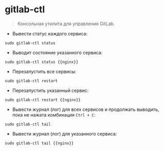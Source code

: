 # gitlab-ctl

> Консольная утилита для управления GitLab.

- Вывести статус каждого сервиса:

`sudo gitlab-ctl status`

- Выводит состояние указанного сервиса:

`sudo gitlab-ctl status {{nginx}}`

- Перезапустить все сервисы:

`sudo gitlab-ctl restart`

- Перезапустить указанный сервис:

`sudo gitlab-ctl restart {{nginx}}`

- Вывести журнал (лог) для всех сервисов и продолжать выводить, пока не нажата комбинация `Ctrl + C`:

`sudo gitlab-ctl tail`

- Вывести журнал (лог) для указанного сервиса:

`sudo gitlab-ctl tail {{nginx}}`
